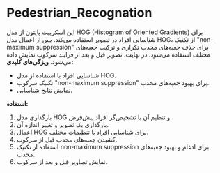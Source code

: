 # Pedestrian_Recognation 
این اسکریپت پایتون از مدل HOG (Histogram of Oriented Gradients) برای شناسایی افراد در تصویر استفاده می‌کند. پس از اعمال مدل HOG، از تکنیک "non-maximum suppression" برای حذف جعبه‌های محدب تکراری و ترکیب جعبه‌های مختلف استفاده می‌شود. در نهایت، تصویر قبل و بعد از فرایند سرکوب نمایش داده می‌شود.
**ویژگی‌های کلیدی:**
- شناسایی افراد با استفاده از مدل HOG.
- تکنیک سرکوب "non-maximum suppression" برای بهبود جعبه‌های محدب.
- نمایش نتایج شناسایی.

**استفاده:**
1. بارگذاری مدل HOG و تنظیم آن با تشخیص‌گر افراد پیش‌فرض.
2. بارگذاری یک تصویر و تغییر اندازه آن.
3. اعمال HOG برای شناسایی افراد با تنظیمات مختلف.
4. کشیدن جعبه‌های محدب قبل از سرکوب.
5. استفاده از تکنیک non-maximum suppression برای ادغام و بهبود جعبه‌های محدب.
6. نمایش تصاویر قبل و بعد از سرکوب.

